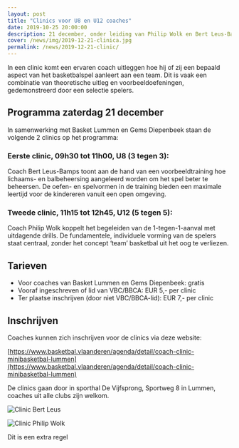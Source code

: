 ```yaml
---
layout: post
title: "Clinics voor U8 en U12 coaches"
date: 2019-10-25 20:00:00
description: 21 december, onder leiding van Philip Wolk en Bert Leus-Bamps. 
cover: /news/img/2019-12-21-clinica.jpg
permalink: /news/2019-12-21-clinic/
---
```


In een clinic komt een ervaren coach uitleggen hoe hij of zij een bepaald aspect van het basketbalspel aanleert aan een team. Dit is vaak een combinatie van theoretische uitleg en voorbeeldoefeningen, gedemonstreerd door een selectie spelers.

## Programma zaterdag 21 december

In samenwerking met Basket Lummen en Gems Diepenbeek staan de volgende 2 clinics op het programma:

### Eerste clinic, 09h30 tot 11h00, U8 (3 tegen 3): 
Coach Bert Leus-Bamps toont aan de hand van een voorbeeldtraining hoe lichaams- en balbeheersing aangeleerd worden om het spel beter te beheersen. De oefen- en spelvormen in de training bieden een maximale leertijd voor de kindereren vanuit een open omgeving.

### Tweede clinic, 11h15 tot 12h45, U12 (5 tegen 5): 
Coach Philip Wolk koppelt het begeleiden van de 1-tegen-1-aanval met uitdagende drills. De fundamentele, individuele vorming van de spelers staat centraal, zonder het concept ‘team’ basketbal uit het oog te verliezen.

## Tarieven
- Voor coaches van Basket Lummen en Gems Diepenbeek:    gratis
- Vooraf ingeschreven of lid van VBC/BBCA:              EUR 5,- per clinic
- Ter plaatse inschrijven (door niet VBC/BBCA-lid):     EUR 7,- per clinic

## Inschrijven

Coaches kunnen zich inschrijven voor de clinics via deze website:

[https://www.basketbal.vlaanderen/agenda/detail/coach-clinic-minibasketbal-lummen](https://www.basketbal.vlaanderen/agenda/detail/coach-clinic-minibasketbal-lummen) 

De clinics gaan door in sporthal De Vijfsprong, Sportweg 8 in Lummen, coaches uit alle clubs zijn welkom. 

![Clinic Bert Leus](/news/img/2019-12-21-clinicb.jpg)

![Clinic Philip Wolk](/news/img/2019-12-21-clinicc.jpg)

Dit is een extra regel

